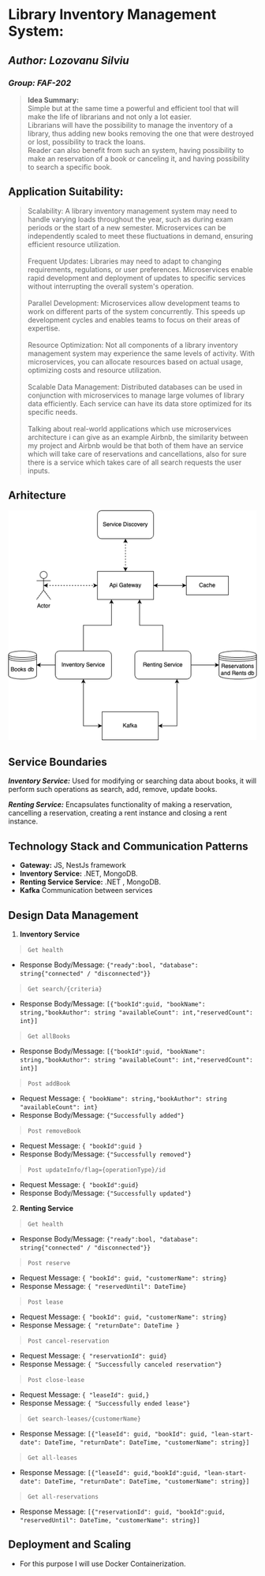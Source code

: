 # Library Inventory Management System:
## _Author: Lozovanu Silviu_ 
### _Group: FAF-202_  

> **Idea Summary:** <br>
> Simple but at the same time a powerful and efficient tool that will make the life of librarians and not only a lot easier. <br>
> Librarians will have the possibility to manage the inventory of a library, thus adding new books removing the one that were destroyed or lost, possibility to track the loans. <br>
> Reader can also benefit from such an system, having possibility to make an reservation of a book or canceling it, and having possibility to search a specific book.
## Application Suitability:
>Scalability: A library inventory management system may need to handle varying loads throughout the year, such as during exam periods or the start of a new semester. Microservices can be independently scaled to meet these fluctuations in demand, ensuring efficient resource utilization.<br><br>
> Frequent Updates: Libraries may need to adapt to changing requirements, regulations, or user preferences. Microservices enable rapid development and deployment of updates to specific services without interrupting the overall system's operation.<br><br>
> Parallel Development: Microservices allow development teams to work on different parts of the system concurrently. This speeds up development cycles and enables teams to focus on their areas of expertise.<br><br>
> Resource Optimization: Not all components of a library inventory management system may experience the same levels of activity. With microservices, you can allocate resources based on actual usage, optimizing costs and resource utilization.<br><br>
> Scalable Data Management: Distributed databases can be used in conjunction with microservices to manage large volumes of library data efficiently. Each service can have its data store optimized for its specific needs.<br><br>
> Talking about real-world applications which use microservices architecture i can give as an example Airbnb, the similarity between my project and Airbnb would be that both of them have an service which will take care of reservations and cancellations, also for sure there is a service which takes care of all search requests the user inputs.
## Arhitecture 
![Screenshot](Fixtures/Architecture.png)


## Service Boundaries

***Inventory Service:*** Used for modifying or searching data about books, it will perform such operations as search, add, remove, update books. 

***Renting Service:*** Encapsulates functionality of making a reservation, cancelling a reservation, creating a rent instance and closing a rent instance.


##  Technology Stack and Communication Patterns 

- **Gateway:** JS, NestJs framework
- **Inventory Service:** .NET, MongoDB. 
- **Renting Service Service:** .NET , MongoDB.
- **Kafka** Communication between services

## Design Data Management

1. **Inventory Service**
  > `Get health `
  * Response Body/Message: `{"ready":bool, "database": string{"connected" / "disconnected"}}`

> `Get search/{criteria}`
  * Response Body/Message: `[{"bookId":guid, "bookName": string,"bookAuthor": string "availableCount": int,"reservedCount": int}]`

  > `Get allBooks`
  * Response Body/Message: `[{"bookId":guid, "bookName": string,"bookAuthor": string "availableCount": int,"reservedCount": int}]`

 > `Post addBook`
  * Request Message: `{ "bookName": string,"bookAuthor": string "availableCount": int}`
  * Response Body/Message: `{"Successfully added"}`

 > `Post removeBook`
  * Request Message: `{ "bookId":guid }`
  * Response Body/Message: `{"Successfully removed"}`

 > `Post updateInfo/flag={operationType}/id`
  * Request Message: `{ "bookId":guid}`
  * Response Body/Message: `{"Successfully updated"}`

    
2. **Renting Service** 
  > `Get health `
   * Response Body/Message: `{"ready":bool, "database": string{"connected" / "disconnected"}}`

  > `Post reserve`  
   * Request Message: `{ "bookId": guid, "customerName": string}`
   * Response Message: `{ "reservedUntil": DateTime}` 

  > `Post lease` 
   * Request Message: `{ "bookId": guid, "customerName": string}`
   * Response Message: `{ "returnDate": DateTime }` 

  > `Post cancel-reservation` 
   * Request Message: `{ "reservationId": guid}`
   * Response Message: `{ "Successfully canceled reservation"}` 

  > `Post close-lease` 
   * Request Message: `{ "leaseId": guid,}`
   * Response Message: `{ "Successfully ended lease"}` 

  > `Get search-leases/{customerName}` 
   * Response Message: `[{"leaseId": guid, "bookId": guid, "lean-start-date": DateTime, "returnDate": DateTime, "customerName": string}]`

  > `Get all-leases` 
   * Response Message: `[{"leaseId": guid,"bookId":guid, "lean-start-date": DateTime, "returnDate": DateTime, "customerName": string}]`
  > `Get all-reservations`
   * Response Message: `[{"reservationId": guid, "bookId":guid, "reservedUntil": DateTime, "customerName": string}]`
  

## Deployment and Scaling 
* For this purpose I will use Docker Containerization.
